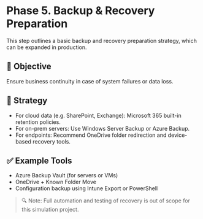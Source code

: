 # Phase 5. Backup & Recovery Preparation



This step outlines a basic backup and recovery preparation strategy, which can be expanded in production.

## 🔄 Objective

Ensure business continuity in case of system failures or data loss.

## 🧩 Strategy

- For cloud data (e.g. SharePoint, Exchange): Microsoft 365 built-in retention policies.
- For on-prem servers: Use Windows Server Backup or Azure Backup.
- For endpoints: Recommend OneDrive folder redirection and device-based recovery tools.

## ✅ Example Tools

- Azure Backup Vault (for servers or VMs)
- OneDrive + Known Folder Move
- Configuration backup using Intune Export or PowerShell

> 🔍 Note: Full automation and testing of recovery is out of scope for this simulation project.

